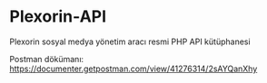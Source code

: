 # Plexorin-API
Plexorin sosyal medya yönetim aracı resmi PHP API kütüphanesi

Postman dökümanı: https://documenter.getpostman.com/view/41276314/2sAYQanXhy
